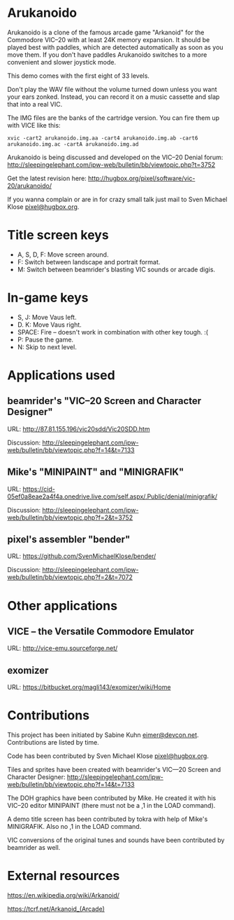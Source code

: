 # Arukanoido

Arukanoido is a clone of the famous arcade game "Arkanoid" for the
Commodore VIC–20 with at least 24K memory expansion.  It should be
played best with paddles, which are detected automatically as soon
as you move them.  If you don't have paddles Arukanoido switches
to a more convenient and slower joystick mode.

This demo comes with the first eight of 33 levels.

Don't play the WAV file without the volume turned down unless you
want your ears zonked.  Instead, you can record it on a music
cassette and slap that into a real VIC.

The IMG files are the banks of the cartridge version.  You can
fire them up with VICE like this:

```
xvic -cart2 arukanoido.img.aa -cart4 arukanoido.img.ab -cart6 arukanoido.img.ac -cartA arukanoido.img.ad
```

Arukanoido is being discussed and developed on the VIC–20 Denial forum:
http://sleepingelephant.com/ipw-web/bulletin/bb/viewtopic.php?t=3752

Get the latest revision here:
http://hugbox.org/pixel/software/vic-20/arukanoido/

If you wanna complain or are in for crazy small talk just mail to
Sven Michael Klose <pixel@hugbox.org>.


# Title screen keys

* A, S, D, F: Move screen around.
* F: Switch between landscape and portrait format.
* M: Switch between beamrider's blasting VIC sounds or arcade digis.


# In-game keys

* S, J: Move Vaus left.
* D. K: Move Vaus right.
* SPACE: Fire – doesn't work in combination with other key tough. :(
* P: Pause the game.
* N: Skip to next level.


# Applications used

## beamrider's "VIC–20 Screen and Character Designer"

URL: http://87.81.155.196/vic20sdd/Vic20SDD.htm

Discussion: http://sleepingelephant.com/ipw-web/bulletin/bb/viewtopic.php?f=14&t=7133

## Mike's "MINIPAINT" and "MINIGRAFIK"

URL: https://cid-05ef0a8eae2a4f4a.onedrive.live.com/self.aspx/.Public/denial/minigrafik/

Discussion: http://sleepingelephant.com/ipw-web/bulletin/bb/viewtopic.php?f=2&t=3752

## pixel's assembler "bender"

URL: https://github.com/SvenMichaelKlose/bender/

Discussion: http://sleepingelephant.com/ipw-web/bulletin/bb/viewtopic.php?f=2&t=7072


# Other applications

## VICE – the Versatile Commodore Emulator

URL: http://vice-emu.sourceforge.net/

## exomizer

URL: https://bitbucket.org/magli143/exomizer/wiki/Home


# Contributions

This project has been initiated by Sabine Kuhn <eimer@devcon.net>.
Contributions are listed by time.

Code has been contributed by Sven Michael Klose <pixel@hugbox.org>.

Tiles and sprites have been created with beamrider's VIC—20 Screen
and Character Designer:
http://sleepingelephant.com/ipw-web/bulletin/bb/viewtopic.php?f=14&t=7133

The DOH graphics have been contributed by Mike.  He created it
with his VIC–20 editor MINIPAINT (there must not be a ,1 in the LOAD command).

A demo title screen has been contributed by tokra with help of
Mike's MINIGRAFIK. Also no ,1 in the LOAD command.

VIC conversions of the original tunes and sounds have been contributed
by beamrider as well.


# External resources

https://en.wikipedia.org/wiki/Arkanoid/

https://tcrf.net/Arkanoid_(Arcade)
